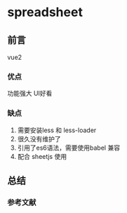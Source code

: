 # spreadsheet

## 前言

vue2 

### 优点

功能强大
UI好看


### 缺点

1. 需要安装less 和 less-loader
2. 很久没有维护了
3. 引用了es6语法，需要使用babel 兼容
4. 配合  sheetjs 使用

## 总结

### 参考文献